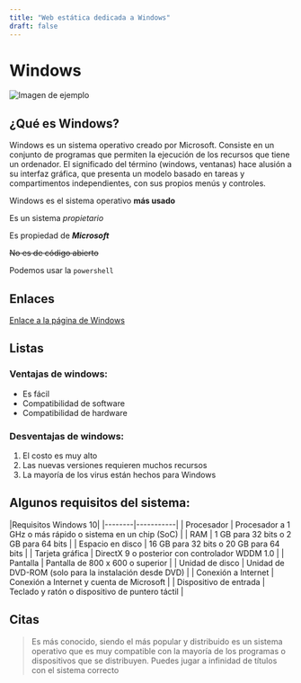 ```yaml
---
title: "Web estática dedicada a Windows"
draft: false
---
```


# Windows

![Imagen de ejemplo](https://d500.epimg.net/cincodias/imagenes/2019/08/26/lifestyle/1566818317_265854_1566818366_noticia_normal_recorte1.jpg)

## ¿Qué es Windows?

Windows es un sistema operativo creado por Microsoft. Consiste en un conjunto de programas que permiten la ejecución de los recursos que tiene un ordenador. El significado del término (windows, ventanas) hace alusión a su interfaz gráfica, que presenta un modelo basado en tareas y compartimentos independientes, con sus propios menús y controles.

Windows es el sistema operativo **más usado**

Es un sistema *propietario*

Es propiedad de  ***Microsoft***

~~No es de código abierto~~

Podemos usar la `powershell`

## Enlaces

[Enlace a la página de Windows](https://www.microsoft.com/es-es/windows)

## Listas

### Ventajas de windows:

* Es fácil
* Compatibilidad de software
* Compatibilidad de hardware

### Desventajas de windows:

1. El costo es muy alto
2. Las nuevas versiones requieren muchos recursos
3. La mayoría de los virus están hechos para Windows

## Algunos requisitos del sistema:

|Requisitos Windows 10|
|--------|-----------|
| Procesador   | Procesador a 1 GHz o más rápido o sistema en un chip (SoC)     |
| RAM  | 1 GB para 32 bits o 2 GB para 64 bits      |
| Espacio en disco  | 16 GB para 32 bits o 20 GB para 64 bits     |
| Tarjeta gráfica  | DirectX 9 o posterior con controlador WDDM 1.0     |
| Pantalla  | Pantalla de 800 x 600 o superior     |
| Unidad de disco  | Unidad de DVD-ROM (solo para la instalación desde DVD)     |
| Conexión a Internet  | Conexión a Internet y cuenta de Microsoft     |
| Dispositivo de entrada  | Teclado y ratón o dispositivo de puntero táctil     |



## Citas

> Es más conocido, siendo el más popular y distribuido es un sistema operativo que es muy compatible con la mayoría de los programas o dispositivos que se distribuyen. Puedes jugar a infinidad de títulos con el sistema correcto
